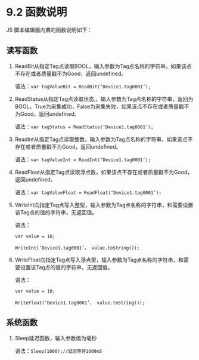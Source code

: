 # 9.2 函数说明

JS 脚本编辑器内置的函数说明如下：

## 读写函数

1. ReadBit从指定Tag点读取BOOL，输入参数为Tag点名称的字符串，如果该点不存在或者质量戳不为Good，返回undefined。

   语法：`var tagValueBit = ReadBit(‘Device1.tag0001’);`

2. ReadStatus从指定Tag点读取状态,，输入参数为Tag点名称的字符串，返回为BOOL，True为采集成功，False为采集失败，如果该点不存在或者质量戳不为Good，返回undefined。

   语法：`var tagStatus = ReadStatus(‘Device1.tag0001’);`

3. ReadInt从指定Tag点读取整数，输入参数为Tag点名称的字符串，如果该点不存在或者质量戳不为Good，返回undefined。

   语法：`var tagValueInt = ReadInt(‘Device1.tag0001’);`

4. ReadFloat从指定Tag点读取浮点数，如果该点不存在或者质量戳不为Good，返回undefined。

   语法：`var tagValueFloat = ReadFloat(‘Device1.tag0001’);`

5. WriteInt向指定Tag点写入整型，输入参数为Tag点名称的字符串，和需要设置该Tag点的值的字符串，无返回值。

   语法：

   `var value = 10;`

   `WriteInt(‘Device1.tag0001’， value.toString());`

6. WriteFloat向指定Tag点写入浮点型，输入参数为Tag点名称的字符串，和需要设置该Tag点的值的字符串，无返回值。

   语法：

   `var value = 10;`

   `WriteFloat(‘Device1.tag0001’， value.toString());`

## 系统函数

1. Sleep延迟函数，输入参数值为毫秒

   语法：`Sleep(1000);//延迟等待1000mS`



